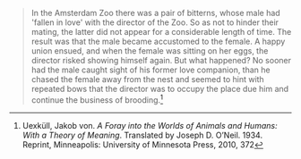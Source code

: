 

>In the Amsterdam Zoo there was a pair of bitterns, whose male had 'fallen in love' with the director of the Zoo. So as not to hinder their mating, the latter did not appear for a considerable length of time. The result was that the male became accustomed to the female. A happy union ensued, and when the female was sitting on her eggs, the director risked showing himself again. But what happened? No sooner had the male caught sight of his former love companion, than he chased the female away from the nest and seemed to hint with repeated bows that the director was to occupy the place due him and continue the business of brooding.[^1]

[^1]: Uexküll, Jakob von. _A Foray into the Worlds of Animals and Humans: With a Theory of Meaning_. Translated by Joseph D. O’Neil. 1934. Reprint, Minneapolis: University of Minnesota Press, 2010, 372

